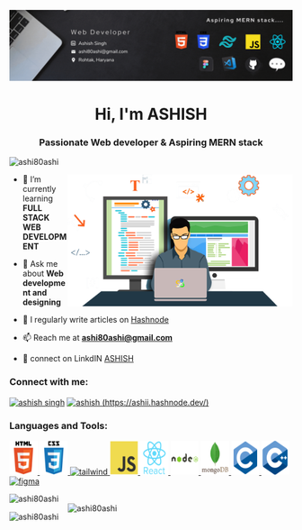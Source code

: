 ![MasterHead](./image/banner.gif)
<h1 align="center">Hi, I'm ASHISH</h1>
<h3 align="center">Passionate Web developer & Aspiring MERN stack</h3>

<p align="left"> <img src="https://komarev.com/ghpvc/?username=ashi80ashi&label=Profile%20views&color=0e75b6&style=flat" alt="ashi80ashi" /> </p>

<img align="right" alt="Coding" width="400" src="image\image.png">

- 🌱 I’m currently learning **FULL STACK WEB DEVELOPMENT**

- 💬 Ask me about **Web development and designing**

- 📝 I regularly write articles on [Hashnode](https://ashii.hashnode.dev/)

- 📫 Reach me  at **ashi80ashi@gmail.com**

- 👋 connect on LinkdIN [ASHISH](https://www.linkedin.com/in/ashish-singh-93a163215)

<h3 align="left">Connect with me:</h3>
<p align="left">
<a href="https://www.linkedin.com/in/ashish-singh-93a163215" target="blank"><img align="center" src="https://raw.githubusercontent.com/rahuldkjain/github-profile-readme-generator/master/src/images/icons/Social/linked-in-alt.svg" alt="ashish singh" height="30" width="40" /></a>
<a href="https://ashii.hashnode.dev/" target="blank"><img align="center" src="https://raw.githubusercontent.com/rahuldkjain/github-profile-readme-generator/master/src/images/icons/Social/hashnode.svg" alt="ashish (https://ashii.hashnode.dev/)" height="30" width="40" /></a>
</p>

<h3 align="left">Languages and Tools:</h3>
<p align="left"> 

 <a href="https://www.w3.org/html/" target="_blank" rel="noreferrer"> <img src="https://raw.githubusercontent.com/devicons/devicon/master/icons/html5/html5-original-wordmark.svg" alt="html5" width="50" height="60"/> </a>
<a href="https://www.w3schools.com/css/" target="_blank" rel="noreferrer"> <img src="https://raw.githubusercontent.com/devicons/devicon/master/icons/css3/css3-original-wordmark.svg" alt="css3" width="50" height="60"/> </a>
<a href="https://tailwindcss.com/" target="_blank" rel="noreferrer"> <img src="https://www.vectorlogo.zone/logos/tailwindcss/tailwindcss-icon.svg" alt="tailwind" width="50" height="60"/> </a>
<a href="https://developer.mozilla.org/en-US/docs/Web/JavaScript" target="_blank" rel="noreferrer"> <img src="https://raw.githubusercontent.com/devicons/devicon/master/icons/javascript/javascript-original.svg" alt="javascript" width="50" height="60"/> </a>
<a href="https://reactjs.org/" target="_blank" rel="noreferrer"> <img src="https://raw.githubusercontent.com/devicons/devicon/master/icons/react/react-original-wordmark.svg" alt="react" width="50" height="60"/> </a>
<a href="https://nodejs.org" target="_blank" rel="noreferrer"> <img src="https://raw.githubusercontent.com/devicons/devicon/master/icons/nodejs/nodejs-original-wordmark.svg" alt="nodejs" width="50" height="60"/> </a>
<a href="https://www.mongodb.com/" target="_blank" rel="noreferrer"> <img src="https://raw.githubusercontent.com/devicons/devicon/master/icons/mongodb/mongodb-original-wordmark.svg" alt="mongodb" width="50" height="60"/> </a>
<a href="https://www.cprogramming.com/" target="_blank" rel="noreferrer"> <img src="https://raw.githubusercontent.com/devicons/devicon/master/icons/c/c-original.svg" alt="c" width="50" height="60"/> </a>
<a href="https://www.w3schools.com/cpp/" target="_blank" rel="noreferrer"> <img src="https://raw.githubusercontent.com/devicons/devicon/master/icons/cplusplus/cplusplus-original.svg" alt="cplusplus" width="50" height="60"/> </a> 
<a href="https://www.figma.com/" target="_blank" rel="noreferrer"> <img src="https://www.vectorlogo.zone/logos/figma/figma-icon.svg" alt="figma" width="50" height="60"/> </a> 

<p><img align="left" width="400" src="https://github-readme-stats.vercel.app/api/top-langs?username=ashi80ashi&show_icons=true&locale=en&layout=compact" alt="ashi80ashi" /></p>

<p>&nbsp;<img align="right" width="400" src="https://github-readme-stats.vercel.app/api?username=ashi80ashi&show_icons=true&locale=en" alt="ashi80ashi" /></p>

<p><img align="center" src="https://github-readme-streak-stats.herokuapp.com/?user=ashi80ashi&" alt="ashi80ashi" /></p>

